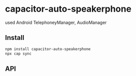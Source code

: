 # capacitor-auto-speakerphone

used Android TelephoneyManager, AudioManager

## Install

```bash
npm install capacitor-auto-speakerphone
npx cap sync
```

## API

<docgen-index></docgen-index>

<docgen-api>
<!-- run docgen to generate docs from the source -->
<!-- More info: https://github.com/ionic-team/capacitor-docgen -->
</docgen-api>
